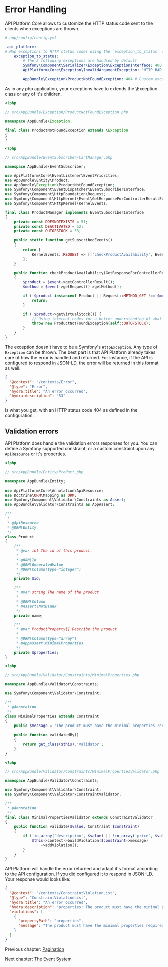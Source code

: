 # Error Handling

API Platform Core allows to customize the HTTP status code sent to the clients when exceptions are thrown.

```yaml
# app/config/config.yml

 api_platform:
# Map exceptions to HTTP status codes using the `exception_to_status` configuration key
    exception_to_status:
        # The 2 following exceptions are handled by default
        Symfony\Component\Serializer\Exception\ExceptionInterface: 400 # Use a raw status code (recommended)
        ApiPlatform\Core\Exception\InvalidArgumentException: 'HTTP_BAD_REQUEST' # Or with a constant of `Symfony\Component\HttpFoundation\Response`

        AppBundle\Exception\ProductNotFoundException: 404 # Custom exceptions can easily be handled
```

As in any php application, your exceptions have to extends the \Exception class or any of it's children.

```php
<?php

// src/AppBundle/Exception/ProductNotFoundException.php

namespace AppBundle\Exception;

final class ProductNotFoundException extends \Exception
{
}
```

```php
<?php

// src/AppBundle/EventSubscriber/CartManager.php

namespace AppBundle\EventSubscriber;

use ApiPlatform\Core\EventListener\EventPriorities;
use AppBundle\Entity\Product;
use AppBundle\Exception\ProductNotFoundException;
use Symfony\Component\EventDispatcher\EventSubscriberInterface;
use Symfony\Component\HttpFoundation\Request;
use Symfony\Component\HttpKernel\Event\GetResponseForControllerResultEvent;
use Symfony\Component\HttpKernel\KernelEvents;

final class ProductManager implements EventSubscriberInterface
{
    private const DOESNOTEXISTS = 51;
    private const DEACTIVATED = 52;
    private const OUTOFSTOCK = 53;

    public static function getSubscribedEvents()
    {
        return [
            KernelEvents::REQUEST => [['checkProductAvailability', EventPriorities::POST_DESERIALIZE]],
        ];
    }

    public function checkProductAvailability(GetResponseForControllerResultEvent $event)
    {
        $product = $event->getControllerResult();
        $method = $event->getRequest()->getMethod();

        if (!$product instanceof Product || Request::METHOD_GET !== $method) {
            return;
        }

        if (!$product->getVirtualStock()) {
            // Using internal codes for a better understanding of what's going on
            throw new ProductNotFoundException(self::OUTOFSTOCK);
        }
    }
}
```

The exception doesn't have to be a Symfony's `HttpException`. Any type of `Exception` can be thrown. The best part is that API Platform already takes care of how the error is handled and returned. For instance, if the API is configured to respond in JSON-LD, the error will be returned in this format as well.

```json
{
  "@context": "/contexts/Error",
  "@type": "Error",
  "hydra:title": "An error occurred",
  "hydra:description": "53"
}
```

Is what you get, with an HTTP status code 404 as defined in the configuration.

## Validation errors

API Platform does handle the validation errors responses for you. You can define a Symfony supported constraint, or a custom constraint upon any `ApiResource` or it's properties.

```php
<?php

// src/AppBundle/Entity/Product.php

namespace AppBundle\Entity;

use ApiPlatform\Core\Annotation\ApiResource;
use Doctrine\ORM\Mapping as ORM;
use Symfony\Component\Validator\Constraints as Assert;
use AppBundle\Validator\Constraints as AppAssert;

/**
 *
 * @ApiResource
 * @ORM\Entity
 */
class Product
{
    /**
     * @var int The id of this product.
     *
     * @ORM\Id
     * @ORM\GeneratedValue
     * @ORM\Column(type="integer")
     */
    private $id;

    /**
     * @var string The name of the product
     *
     * @ORM\Column
     * @Assert\NotBlank
     */
    private name;

    /**
     * @var ProductProperty[] Describe the product
     *
     * @ORM\Column(type="array")
     * @AppAssert\MinimalProperties
     */
    private $properties;
}
```

```php
<?php

// src/AppBundle/Validator/Constraints/MinimalProperties.php

namespace AppBundle\Validator\Constraints;

use Symfony\Component\Validator\Constraint;

/**
 * @Annotation
 */
class MinimalProperties extends Constraint
{
    public $message = 'The product must have the minimal properties required (description, price)';

    public function validatedBy()
    {
        return get_class($this).'Validator';
    }
}
```

```php
<?php

// src/AppBundle/Validator/Constraints/MinimalPropertiesValidator.php

namespace AppBundle\Validator\Constraints;

use Symfony\Component\Validator\Constraint;
use Symfony\Component\Validator\ConstraintValidator;

/**
 * @Annotation
 */
final class MinimalPropertiesValidator extends ConstraintValidator
{
    public function validate($value, Constraint $constraint)
    {
        if (!in_array('description', $value) || !in_array('price', $value)) {
            $this->context->buildViolation($constraint->message)
                ->addViolation();
        }
    }
}
```

API Platform will handle the error returned and adapt it's format according to the API configuration. If you did configured it to respond in JSON-LD. Your response would looks like:

```json
{
  "@context": "/contexts/ConstraintViolationList",
  "@type": "ConstraintViolationList",
  "hydra:title": "An error occurred",
  "hydra:description": "properties: The product must have the minimal properties required (description, price)",
  "violations": [
    {
      "propertyPath": "properties",
      "message": "The product must have the minimal properties required (description, price)"
    }
  ]
}
```

Previous chapter: [Pagination](pagination.md)

Next chapter: [The Event System](events.md)
